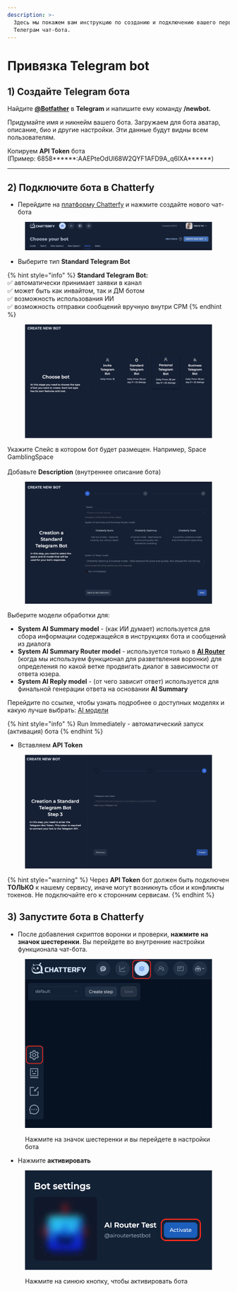 ```yaml
---
description: >-
  Здесь мы покажем вам инструкцию по созданию и подключению вашего первого
  Телеграм чат-бота.
---
```


# Привязка Telegram bot

## 1) Cоздайте Telegram бота

Найдите [**@Botfather**](https://t.me/BotFather) в **Telegram** и напишите ему команду **/newbot.**&#x20;

Придумайте имя и никнейм вашего бота. Загружаем для бота аватар, описание, био и другие настройки. Эти данные будут видны всем пользователям.&#x20;

Копируем **API Token** бота \
(Пример: 6858\*\*\*\*\*\*:AAEPteOdUl68W2QYF1AFD9A\_q6lXA\*\*\*\*\*\*)

***

## 2) Подключите бота в Chatterfy&#x20;

* Перейдите на [платформу Chatterfy](https://next.chatterfy.ai/bots) и нажмите создайте нового чат-бота

<figure><img src="../../../.gitbook/assets/image (356).png" alt=""><figcaption></figcaption></figure>

* Выберите тип **Standard Telegram Bot**&#x20;

{% hint style="info" %}
&#x20;**Standard Telegram Bot:** \
✅ автоматически принимает заявки в канал \
✅ может быть как инвайтом, так и ДМ ботом \
✅ возможность использования ИИ \
✅ возможность отправки сообщений вручную внутри СРM
{% endhint %}

<figure><img src="../../../.gitbook/assets/image (357).png" alt=""><figcaption></figcaption></figure>

Укажите Спейс в котором бот будет размещен. Например, Space GamblingSpace\
\
Добавьте **Description** (внутреннее описание бота)

<figure><img src="../../../.gitbook/assets/image (125).png" alt=""><figcaption></figcaption></figure>

Выберите модели обработки для:&#x20;

* **System AI Summary model** - (как ИИ думает) используется для сбора информации содержащейся в инструкциях бота и сообщений из диалога
* **System AI Summary Router model** - используется только в [**AI Router**](https://help.chatterfy.ai/nastroika/tipy-shagov-v-skripte/ai-router) (когда мы используем функционал для разветвления воронки) для определения по какой ветке продвигать диалог в зависимости от ответа юзера.
* **System AI Reply model** - (от чего зависит ответ) используется для финальной генерации ответа на основании **AI Summary**&#x20;

Перейдите по ссылке, чтобы узнать подробнее о доступных моделях и какую лучше выбрать: [AI модели](../../../konstruktor-skriptov/podklyuchenie-ai/kak-vybrat-model-ai.md)

{% hint style="info" %}
Run Immediately - автоматический запуск (активация) бота
{% endhint %}



* Вставляем **API Token**

<figure><img src="../../../.gitbook/assets/image (359).png" alt=""><figcaption></figcaption></figure>

{% hint style="warning" %}
Через **API Token** бот должен быть подключен **ТОЛЬКО** к нашему сервису, иначе могут возникнуть сбои и конфликты токенов. Не подключайте его к сторонним сервисам.
{% endhint %}

## 3) Запустите бота в Chatterfy

* После добавления скриптов воронки и проверки, **нажмите** **на значок шестеренки**. Вы перейдете во внутренние настройки функционала чат-бота.

<figure><img src="../../../.gitbook/assets/bot3 .png" alt=""><figcaption><p>Нажмите на значок шестеренки и вы перейдете в настройки бота </p></figcaption></figure>

* Нажмите **активировать**&#x20;

<figure><img src="../../../.gitbook/assets/bot 4.png" alt=""><figcaption><p>Нажмите на синюю кнопку, чтобы активировать бота</p></figcaption></figure>

